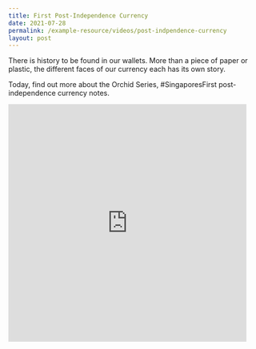 ```yaml
---
title: First Post-Independence Currency
date: 2021-07-28
permalink: /example-resource/videos/post-indpendence-currency
layout: post
---
```

There is history to be found in our wallets. More than a piece of paper or plastic, the different faces of our currency each has its own story. 

Today, find out more about the Orchid Series, #SingaporesFirst post-independence currency notes.

<iframe src="https://www.facebook.com/plugins/video.php?height=476&href=https%3A%2F%2Fwww.facebook.com%2FConnexionSG%2Fvideos%2F371453167685367%2F&show_text=false&width=476&t=0" width="476" height="476" style="border:none;overflow:hidden" scrolling="no" frameborder="0" allowfullscreen="true" allow="autoplay; clipboard-write; encrypted-media; picture-in-picture; web-share" allowFullScreen="true"></iframe>
